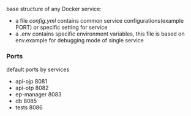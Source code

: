 

base structure of any Docker service:

- a file *config.yml* contains common service configurations(example PORT) or specific setting for service
- a .env contains specific environment variables, this file is based on env.example for debugging mode of single service 


### Ports

default ports by services

  - api-ojp 8081
  - api-otp 8082
  - ep-manager 8083
  - db 8085
  - tests 8086 